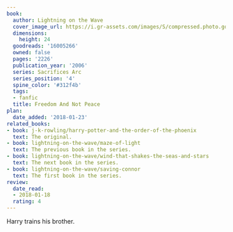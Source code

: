 ```yaml
---
book:
  author: Lightning on the Wave
  cover_image_url: https://i.gr-assets.com/images/S/compressed.photo.goodreads.com/books/1579183630l/16005266._SX98_.jpg
  dimensions:
    height: 24
  goodreads: '16005266'
  owned: false
  pages: '2226'
  publication_year: '2006'
  series: Sacrifices Arc
  series_position: '4'
  spine_color: '#312f4b'
  tags:
  - fanfic
  title: Freedom And Not Peace
plan:
  date_added: '2018-01-23'
related_books:
- book: j-k-rowling/harry-potter-and-the-order-of-the-phoenix
  text: The original.
- book: lightning-on-the-wave/maze-of-light
  text: The previous book in the series.
- book: lightning-on-the-wave/wind-that-shakes-the-seas-and-stars
  text: The next book in the series.
- book: lightning-on-the-wave/saving-connor
  text: The first book in the series.
review:
  date_read:
  - 2018-01-18
  rating: 4
---
```


Harry trains his brother.
